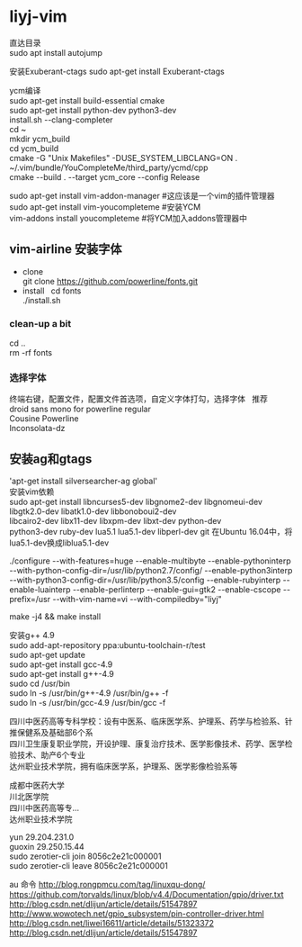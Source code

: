# liyj-vim
直达目录  
sudo apt install autojump  
  
安装Exuberant-ctags  sudo apt-get install Exuberant-ctags   
  
ycm编译  
sudo apt-get install build-essential cmake   
sudo apt-get install python-dev python3-dev  
install.sh --clang-completer   
cd ~  
mkdir ycm_build  
cd ycm_build  
cmake -G "Unix Makefiles" -DUSE_SYSTEM_LIBCLANG=ON . ~/.vim/bundle/YouCompleteMe/third_party/ycmd/cpp  
cmake --build . --target ycm_core --config Release  

sudo apt-get install vim-addon-manager  #这应该是一个vim的插件管理器  
sudo apt-get install vim-youcompleteme  #安装YCM  
vim-addons install youcompleteme    #将YCM加入addons管理器中  

## vim-airline 安装字体  
* clone  
git clone https://github.com/powerline/fonts.git  
* install  
cd fonts  
./install.sh  
### clean-up a bit  
cd ..  
rm -rf fonts  
### 选择字体
终端右键，配置文件，配置文件首选项，自定义字体打勾，选择字体  
推荐  
droid sans mono for powerline regular  
Cousine Powerline  
Inconsolata-dz   
## 安装ag和gtags  
'apt-get install silversearcher-ag global'  
安装vim依赖  
sudo apt-get install libncurses5-dev libgnome2-dev libgnomeui-dev \
    libgtk2.0-dev libatk1.0-dev libbonoboui2-dev \
    libcairo2-dev libx11-dev libxpm-dev libxt-dev python-dev \
    python3-dev ruby-dev lua5.1 lua5.1-dev libperl-dev git
在Ubuntu 16.04中，将lua5.1-dev换成liblua5.1-dev


   
./configure --with-features=huge --enable-multibyte --enable-pythoninterp --with-python-config-dir=/usr/lib/python2.7/config/ --enable-python3interp --with-python3-config-dir=/usr/lib/python3.5/config --enable-rubyinterp --enable-luainterp --enable-perlinterp --enable-gui=gtk2 --enable-cscope --prefix=/usr --with-vim-name=vi --with-compiledby="liyj"  
  
make -j4 && make install  
 
安装g++ 4.9  
sudo add-apt-repository ppa:ubuntu-toolchain-r/test  
sudo apt-get update  
sudo apt-get install gcc-4.9  
sudo apt-get install g++-4.9  
sudo cd /usr/bin  
sudo ln -s /usr/bin/g++-4.9 /usr/bin/g++ -f  
sudo ln -s /usr/bin/gcc-4.9 /usr/bin/gcc -f  
  
四川中医药高等专科学校：设有中医系、临床医学系、护理系、药学与检验系、针推保健系及基础部6个系  
四川卫生康复职业学院，开设护理、康复治疗技术、医学影像技术、药学、医学检验技术、助产6个专业  
达州职业技术学院，拥有临床医学系，护理系、医学影像检验系等  
	
成都中医药大学  
川北医学院  
四川中医药高等专...  
达州职业技术学院  
  
yun     29.204.231.0  
guoxin  29.250.15.44  
sudo zerotier-cli join 8056c2e21c000001  
sudo zerotier-cli leave 8056c2e21c000001  

au 命令 
http://blog.rongpmcu.com/tag/linuxqu-dong/  
https://github.com/torvalds/linux/blob/v4.4/Documentation/gpio/driver.txt  
http://blog.csdn.net/dlijun/article/details/51547897  
http://www.wowotech.net/gpio_subsystem/pin-controller-driver.html  
http://blog.csdn.net/liwei16611/article/details/51323372  
http://blog.csdn.net/dlijun/article/details/51547897  
